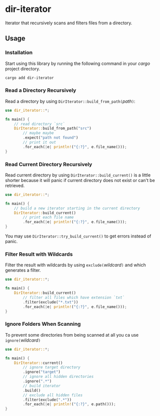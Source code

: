 # dir-iterator

Iterator that recursively scans and filters files from a directory.

## Usage

### Installation

Start using this library by running the following command in your *cargo* project directory.

```sh
cargo add dir-iterator
```

### Read a Directory Recursively

Read a directory by using `DirIterator::build_from_path(`*path*`)`:

```rs
use dir_iterator::*;

fn main() {
    // read directory `src`
    DirIterator::build_from_path("src")
        // maybe maybe
        .expect("path not found")
        // print it out
        .for_each(|e| println!("{:?}", e.file_name()));
}
```

### Read Current Directory Recursively

Read current directory by using `DirIterator::build_current()` is a little shorter because it will panic if current directory does not exist or can't be retrieved.

```rs
use dir_iterator::*;

fn main() {
    // build a new iterator starting in the current directory
    DirIterator::build_current()
        // print each file name
        .for_each(|e| println!("{:?}", e.file_name()));
}
```

You may use `DirIterator::try_build_current()` to get errors instead of panic.

### Filter Result with Wildcards

Filter the result with wildcards by using `exclude(`*wildcard*`)` and which generates a filter.

```rs
use dir_iterator::*;

fn main() {
    DirIterator::build_current()
        // filter all files which have extension `txt`
        .filter(exclude("*.txt"))
        .for_each(|e| println!("{:?}", e.file_name()));
}
```

### Ignore Folders When Scanning

To prevent some directories from being scanned at all you ca use `ignore(`*wildcard*`)`

```rs
use dir_iterator::*;

fn main() {
    DirIterator::current()
        // ignore target directory
        .ignore("target")
        // ignore all hidden directories
        .ignore(".*")
        // build iterator
        .build()
        // exclude all hidden files
        .filter(exclude(".*"))
        .for_each(|e| println!("{:?}", e.path()));
}
```
